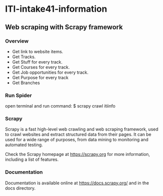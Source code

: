 # ITI-intake41-information
## Web scraping with Scrapy framework

### Overview
  - Get link to website items.
  - Get Tracks.
  - Get Stuff for every track.
  - Get Courses for every track.
  - Get Job opportunities for every track.
  - Get Purpose for every track
  - Get Branches 

### Run Spider
  open terminal and run command:
  $ scrapy crawl itiinfo
  
### Scrapy
Scrapy is a fast high-level web crawling and web scraping framework, used to crawl websites and extract structured data from their pages. It can be used for a wide range of purposes, from data mining to monitoring and automated testing.

Check the Scrapy homepage at https://scrapy.org for more information, including a list of features.

### Documentation
Documentation is available online at https://docs.scrapy.org/ and in the docs directory.


